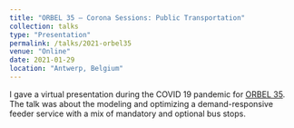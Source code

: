 ```yaml
---
title: "ORBEL 35 – Corona Sessions: Public Transportation"
collection: talks
type: "Presentation"
permalink: /talks/2021-orbel35
venue: "Online"
date: 2021-01-29
location: "Antwerp, Belgium"
---
```


I gave a virtual presentation during the COVID 19 pandemic for [ORBEL 35](https://www.orbel.be/coronasessions/progdetail.php#1901). The talk was about the modeling and optimizing a demand-responsive feeder service with a mix of mandatory and optional bus stops.
